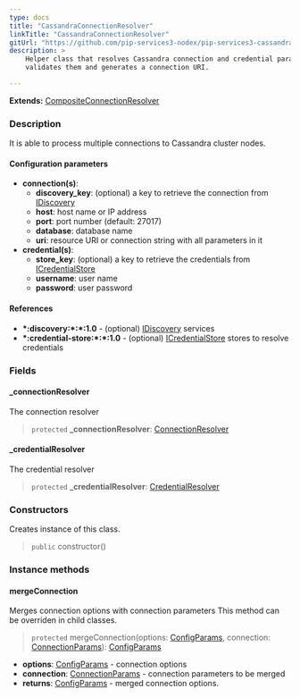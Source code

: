 ```yaml
---
type: docs
title: "CassandraConnectionResolver"
linkTitle: "CassandraConnectionResolver"
gitUrl: "https://github.com/pip-services3-nodex/pip-services3-cassandra-nodex"
description: >
    Helper class that resolves Cassandra connection and credential parameters,
    validates them and generates a connection URI.

---
```


**Extends:** [CompositeConnectionResolver](../../../components/connect/composite_connection_resolver)

### Description

It is able to process multiple connections to Cassandra cluster nodes.


#### Configuration parameters

- **connection(s)**:
	- **discovery_key**:               (optional) a key to retrieve the connection from [IDiscovery](../../../components/connect/idiscovery)
	- **host**: host name or IP address
	- **port**: port number (default: 27017)
	- **database**: database name
	- **uri**: resource URI or connection string with all parameters in it
- **credential(s)**:
	- **store_key**: (optional) a key to retrieve the credentials from [ICredentialStore](../../../components/auth/icredential_store)
	- **username**: user name
	- **password**: user password


#### References
- **\*:discovery:\*:\*:1.0** - (optional) [IDiscovery](../../../components/connect/idiscovery) services
- **\*:credential-store:\*:\*:1.0** - (optional) [ICredentialStore](../../../components/auth/icredential_store) stores to resolve credentials


### Fields

<span class="hide-title-link">

#### _connectionResolver
The connection resolver
> `protected` **_connectionResolver**: [ConnectionResolver](../../../components/connect/connection_resolver) 

#### _credentialResolver
The credential resolver
> `protected` **_credentialResolver**: [CredentialResolver](../../../components/auth/credential_resolver) 

</span>


### Constructors
Creates instance of this class.
> `public` constructor()

### Instance methods


#### mergeConnection
Merges connection options with connection parameters
This method can be overriden in child classes.

> `protected` mergeConnection(options: [ConfigParams](../../../commons/config/config_params), connection: [ConnectionParams](../../../components/connect/connection_params)): [ConfigParams](../../../commons/config/config_params)

- **options**: [ConfigParams](../../../commons/config/config_params) - connection options
- **connection**: [ConnectionParams](../../../components/connect/connection_params) - connection parameters to be merged
- **returns**: [ConfigParams](../../../commons/config/config_params) - merged connection options.